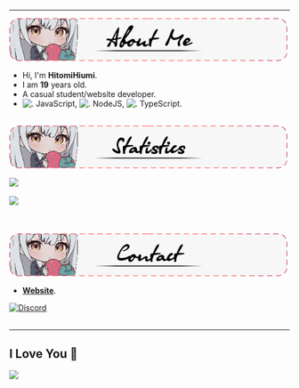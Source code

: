 
<hr>
<div>
<img src="About%20Me.png" width="500">
</div>

<ul>
  <li>Hi, I'm <b>HitomiHiumi</b>.</li>
  <li>️I am <b>19</b> years old.</li>
  <li>A casual student/website developer.</li>
  <li><img src="https://i.imgur.com/Xjb867j.png" alt="." width="16" height="16"/> JavaScript, <img src="https://i.imgur.com/eZxBcrA.png" alt="." width="16" height="16"/> NodeJS, <img src="https://www.typescriptlang.org/favicon-32x32.png" alt="." width="16" height="16"/> TypeScript.</li>
</ul>
<br>
<img src="./Statistics.png" width="500">
<br>

![](https://github-readme-stats.vercel.app/api?username=hitomihiumi&show_icons=true&theme=swift&count_private=true&include_all_commits=true)

![](https://github-readme-stats.vercel.app/api/top-langs?username=hitomihiumi&show_icons=true&theme=swift&layout=compact)

<br><br>
<img src="./Contact.png" width="500">
<br>

<ul>
  <li><strong><a href="https://hitomihiumi.xyz/">Website</a></strong>.</li>
</ul>

[![Discord](https://lanyard.cnrad.dev/api/991777093312585808?idleMessage=%22I%20love%20you!%22&showDisplayName=true&theme=dark&bg=282A36&borderRadius=15px&animated=true)](https://discord.com/users/991777093312585808)
<br><br>
<hr>

## I Love You 💜

![](https://moe-counter.glitch.me/get/@hitomihiumi?theme=rule34)
